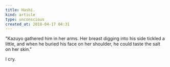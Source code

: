 ```yaml
---
title: Hashi.
kind: article
type: unconscious
created_at: 2018-04-17 04:31
---
```


"Kazuyo gathered him in her arms. Her breast digging into his side tickled a little, and when he buried his face on her shoulder, he could taste the salt on her skin."

I cry.
